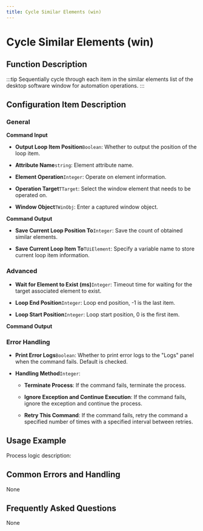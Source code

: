 ```yaml
---
title: Cycle Similar Elements (win)
---
```


# Cycle Similar Elements (win)

## Function Description

:::tip 
Sequentially cycle through each item in the similar elements list of the desktop software window for automation operations.
:::

## Configuration Item Description

### General

**Command Input**

- **Output Loop Item Position**`Boolean`: Whether to output the position of the loop item.

- **Attribute Name**`string`: Element attribute name.

- **Element Operation**`Integer`: Operate on element information.

- **Operation Target**`TTarget`: Select the window element that needs to be operated on.

- **Window Object**`TWinObj`: Enter a captured window object.


**Command Output**

- **Save Current Loop Position To**`Integer`: Save the count of obtained similar elements.

- **Save Current Loop Item To**`TUiElement`: Specify a variable name to store current loop item information.

### Advanced

- **Wait for Element to Exist (ms)**`Integer`: Timeout time for waiting for the target associated element to exist.

- **Loop End Position**`Integer`: Loop end position, -1 is the last item.

- **Loop Start Position**`Integer`: Loop start position, 0 is the first item.


**Command Output**

### Error Handling

- **Print Error Logs**`Boolean`: Whether to print error logs to the "Logs" panel when the command fails. Default is checked. 

- **Handling Method**`Integer`:

    - **Terminate Process**: If the command fails, terminate the process.

    - **Ignore Exception and Continue Execution**: If the command fails, ignore the exception and continue the process.

    - **Retry This Command**: If the command fails, retry the command a specified number of times with a specified interval between retries.

## Usage Example

Process logic description:

## Common Errors and Handling

None

## Frequently Asked Questions

None

